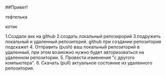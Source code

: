 ##Привет!

тефтелька

котик

1.Создали акк на github
2.создать локальный репозирорий
3.подружить локальный и удаленный репозиторий. github при создании репозитория подскажет
4. Отправить (push) ваш локальный репозиторий в удаленный, при этом возможно нужно будет авторизоваться на удаленном репозитории.
5. Провести изменения "с другого компьютера".
6. Скачать (pull) актуальное состояние из удаленного репозитория.
